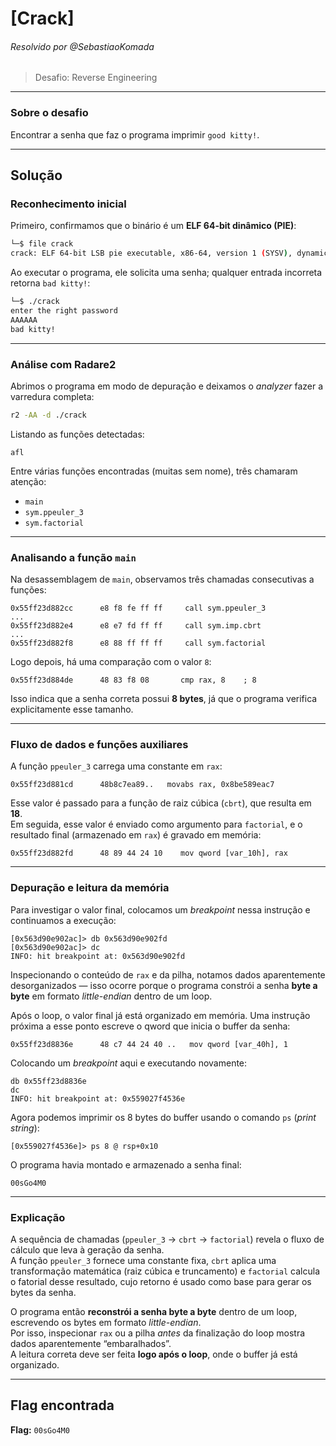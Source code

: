 # [Crack]
###### Resolvido por @SebastiaoKomada  
> Desafio: Reverse Engineering

---

### Sobre o desafio  
Encontrar a senha que faz o programa imprimir `good kitty!`.

---

## Solução

### Reconhecimento inicial  
Primeiro, confirmamos que o binário é um **ELF 64-bit dinâmico (PIE)**:

```bash
└─$ file crack
crack: ELF 64-bit LSB pie executable, x86-64, version 1 (SYSV), dynamically linked, interpreter /lib64/ld-linux-x86-64.so.2, BuildID[sha1]=8c584d707909182cb49dab6ebe51cca2217ab1ed, for GNU/Linux 3.2.0, not stripped
```

Ao executar o programa, ele solicita uma senha; qualquer entrada incorreta retorna `bad kitty!`:

```bash
└─$ ./crack
enter the right password
AAAAAA
bad kitty!
```

---

### Análise com Radare2  
Abrimos o programa em modo de depuração e deixamos o *analyzer* fazer a varredura completa:

```bash
r2 -AA -d ./crack
```

Listando as funções detectadas:

```r2
afl
```

Entre várias funções encontradas (muitas sem nome), três chamaram atenção:
- `main`
- `sym.ppeuler_3`
- `sym.factorial`

---

### Analisando a função `main`  
Na desassemblagem de `main`, observamos três chamadas consecutivas a funções:

```
0x55ff23d882cc      e8 f8 fe ff ff     call sym.ppeuler_3
...
0x55ff23d882e4      e8 e7 fd ff ff     call sym.imp.cbrt
...
0x55ff23d882f8      e8 88 ff ff ff     call sym.factorial
```

Logo depois, há uma comparação com o valor `8`:

```
0x55ff23d884de      48 83 f8 08       cmp rax, 8    ; 8
```

Isso indica que a senha correta possui **8 bytes**, já que o programa verifica explicitamente esse tamanho.

---

### Fluxo de dados e funções auxiliares  
A função `ppeuler_3` carrega uma constante em `rax`:

```
0x55ff23d881cd      48b8c7ea89..   movabs rax, 0x8be589eac7
```

Esse valor é passado para a função de raiz cúbica (`cbrt`), que resulta em **18**.  
Em seguida, esse valor é enviado como argumento para `factorial`, e o resultado final (armazenado em `rax`) é gravado em memória:

```
0x55ff23d882fd      48 89 44 24 10    mov qword [var_10h], rax
```

---

### Depuração e leitura da memória  
Para investigar o valor final, colocamos um *breakpoint* nessa instrução e continuamos a execução:

```
[0x563d90e902ac]> db 0x563d90e902fd
[0x563d90e902ac]> dc
INFO: hit breakpoint at: 0x563d90e902fd
```

Inspecionando o conteúdo de `rax` e da pilha, notamos dados aparentemente desorganizados — isso ocorre porque o programa constrói a senha **byte a byte** em formato *little-endian* dentro de um loop.

Após o loop, o valor final já está organizado em memória. Uma instrução próxima a esse ponto escreve o qword que inicia o buffer da senha:

```
0x55ff23d8836e      48 c7 44 24 40 ..   mov qword [var_40h], 1
```

Colocando um *breakpoint* aqui e executando novamente:

```
db 0x55ff23d8836e
dc
INFO: hit breakpoint at: 0x559027f4536e
```

Agora podemos imprimir os 8 bytes do buffer usando o comando `ps` (*print string*):

```
[0x559027f4536e]> ps 8 @ rsp+0x10
```

O programa havia montado e armazenado a senha final:

```
00sGo4M0
```

---

### Explicação 
A sequência de chamadas (`ppeuler_3` → `cbrt` → `factorial`) revela o fluxo de cálculo que leva à geração da senha.  
A função `ppeuler_3` fornece uma constante fixa, `cbrt` aplica uma transformação matemática (raiz cúbica e truncamento) e `factorial` calcula o fatorial desse resultado, cujo retorno é usado como base para gerar os bytes da senha.

O programa então **reconstrói a senha byte a byte** dentro de um loop, escrevendo os bytes em formato *little-endian*.  
Por isso, inspecionar `rax` ou a pilha *antes* da finalização do loop mostra dados aparentemente “embaralhados”.  
A leitura correta deve ser feita **logo após o loop**, onde o buffer já está organizado. 

---

## Flag encontrada  
**Flag:** `00sGo4M0`
